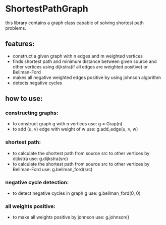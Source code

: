 # ShortestPathGraph
this library contains a graph class capable of solving shortest path problems.
## features:
* construct a given graph with n edges and m weighted vertices
* finds shortest path and minimum distance between given source and other vertices using dijkstra(if all edges are weighted positive) or Bellman-Ford
* makes all negative weighted edges positive by using johnson algorithm
* detects negative cycles 

## how to use:
### constructing graphs:
* to construct graph g with n vertices use: 
    g = Grap(n)
* to add (u, v) edge with weight of w use:
    g.add_edge(u, v, w)
### shortest path:
* to calculate the shortest path from source src to other vertices by dijkstra use:
    g.dijkstra(src)
* to calculate the shortest path from source src to other vertices by Bellman-Ford use:
    g.bellman_ford(src)
### negative cycle detection:
* to detect negative cycles in graph g use:
    g.bellman_ford(0, 0)
### all weights positive:
* to make all weights positive by johnson use:
    g.johnson()
